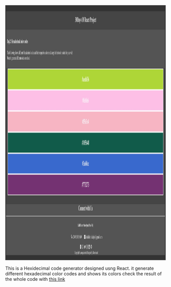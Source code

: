 <img src='https://github.com/maxwizardth/ReactProject/blob/main/React/Media/hexadecimal.jpg' width=900 height=800>

This is a Hexidecimal code generator designed usng React. 
it generate different hexadecimal color codes and shows its colors
check the result of the whole code with [this link](https://bit.ly/3opyyxg)
